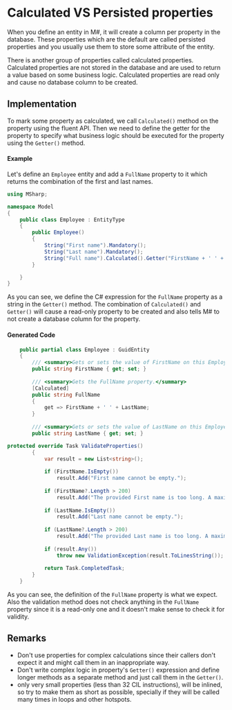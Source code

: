 # Calculated VS Persisted properties

When you define an entity in M#, it will create a column per property in the database.
These properties which are the default are called persisted properties and you usually use them to store some attribute of the entity.

There is another group of properties called calculated properties.
Calculated properties are not stored in the database and are used to return a value based on some business logic.
Calculated properties are read only and cause no database column to be created.

## Implementation

To mark some property as calculated, we call `Calculated()` method on the property using the fluent API.
Then we need to define the getter for the property to specify what business logic should be executed for the property using the `Getter()` method.

#### Example

Let's define an `Employee` entity and add a `FullName` property to it which returns the combination of the first and last names.

```csharp
using MSharp;

namespace Model
{
    public class Employee : EntityType
    {
        public Employee()
        {
            String("First name").Mandatory();
            String("Last name").Mandatory();
            String("Full name").Calculated().Getter("FirstName + ' ' + LastName");
        }

    }
}
```

As you can see, we define the C# expression for the `FullName` property as a string in the `Getter()` method.
The combination of `Calculated()` and `Getter()` will cause a read-only property to be created and also tells M# to not create a database column for the property.
#### Generated Code

```csharp
    public partial class Employee : GuidEntity
    {
        /// <summary>Gets or sets the value of FirstName on this Employee instance.</summary>
        public string FirstName { get; set; }
        
        /// <summary>Gets the FullName property.</summary>
        [Calculated]
        public string FullName
        {
            get => FirstName + ' ' + LastName;
        }
        
        /// <summary>Gets or sets the value of LastName on this Employee instance.</summary>
        public string LastName { get; set; }

protected override Task ValidateProperties()
        {
            var result = new List<string>();
            
            if (FirstName.IsEmpty())
                result.Add("First name cannot be empty.");
            
            if (FirstName?.Length > 200)
                result.Add("The provided First name is too long. A maximum of 200 characters is acceptable.");
            
            if (LastName.IsEmpty())
                result.Add("Last name cannot be empty.");
            
            if (LastName?.Length > 200)
                result.Add("The provided Last name is too long. A maximum of 200 characters is acceptable.");
            
            if (result.Any())
                throw new ValidationException(result.ToLinesString());
            
            return Task.CompletedTask;
        }
    }
```

As you can see, the definition of the `FullName` property is what we expect.
Also the validation method does not check anything in the `FullName` property since it is a read-only one and it doesn't make sense to check it for validity.

## Remarks

- Don't use properties for complex calculations since their callers don't expect it and might call them in an inappropriate way.
- Don't write complex logic in property's `Getter()` expression and define longer methods as a separate method and just call them in the `Getter()`.
- only very small properties (less than 32 CIL instructions), will be inlined, so try to make them as short as possible, specially if they will be called many times in loops and other hotspots.